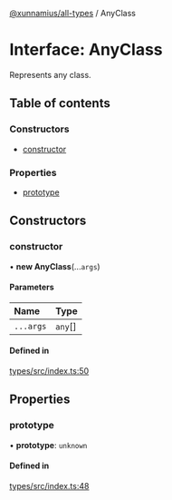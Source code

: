 [@xunnamius/all-types][1] / AnyClass

# Interface: AnyClass

Represents any class.

## Table of contents

### Constructors

- [constructor][2]

### Properties

- [prototype][3]

## Constructors

### constructor

• **new AnyClass**(...`args`)

#### Parameters

| Name      | Type     |
| :-------- | :------- |
| `...args` | `any`\[] |

#### Defined in

[types/src/index.ts:50][4]

## Properties

### prototype

• **prototype**: `unknown`

#### Defined in

[types/src/index.ts:48][5]

[1]: ../README.md
[2]: AnyClass.md#constructor
[3]: AnyClass.md#prototype
[4]:
  https://github.com/Xunnamius/typescript-utils/blob/7612400/packages/types/src/index.ts#L50
[5]:
  https://github.com/Xunnamius/typescript-utils/blob/7612400/packages/types/src/index.ts#L48
